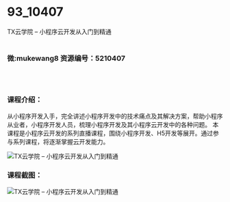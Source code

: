 # 93_10407
TX云学院 – 小程序云开发从入门到精通
<br/></br>
<h3>微:mukewang8 资源编号：5210407</h3>
<br/></br>
<h3>课程介绍：</h3>
<p>从<a title="查看与 小程序 相关的文章" target="_blank">小程序</a>开发入手，完全讲述<a title="查看与 小程序 相关的文章" target="_blank">小程序</a>开发中的技术痛点及其解决方案，帮助小程序从业者，小程序开发人员，梳理小程序开发及其小程序云开发中的各种问题。 本课程是小程序云开发的系列直播课程，围绕小程序开发、H5开发等展开。通过参与系列课程，将逐渐掌握云开发能力。</p>
<p><img src="https://www.ko996.com/wp-content/uploads/img/2020/02/1-84.png" alt="TX云学院 – 小程序云开发从入门到精通"></p>
<div class="info-desc">
<h3>课程截图：</h3>
<p><img src="https://www.ko996.com/wp-content/uploads/img/2020/02/11-80.png" alt="TX云学院 – 小程序云开发从入门到精通"></p>


			
</div>
